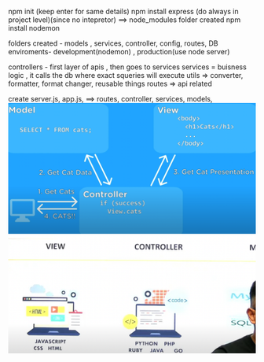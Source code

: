 npm init (keep enter for same details)
npm install express (do always in project level)(since no intepretor) ==> node_modules folder created
npm install nodemon

folders created - models , services, controller, config, routes, DB
enviroments- development(nodemon) , production(use node server)

controllers - first layer of apis , then goes to services
services = buisness logic , it calls the db where exact squeries will execute
utils => converter, formatter, format changer, reusable things
routes => api related

create server.js, app.js, 
==> routes, controller, services, models, 
![](2022-07-16-02-28-52.png)
![](2022-07-16-02-33-15.png)
